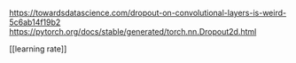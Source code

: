 https://towardsdatascience.com/dropout-on-convolutional-layers-is-weird-5c6ab14f19b2
https://pytorch.org/docs/stable/generated/torch.nn.Dropout2d.html

[[learning rate]]